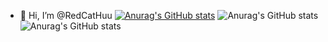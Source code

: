 - 👋 Hi, I’m @RedCatHuu
[![Anurag's GitHub stats](https://github-readme-stats.vercel.app/api?username=RedCatHuu)](https://github.com/anuraghazra/github-readme-stats)
![Anurag's GitHub stats](https://github-readme-stats.vercel.app/api?username=RedCatHuu&show_icons=true&theme=tokyonight)
![Anurag's GitHub stats](https://github-readme-stats.vercel.app/api?username=RedCatHuu&show_icons=true)
<!---
RedCatHuu/RedCatHuu is a ✨ special ✨ repository because its `README.md` (this file) appears on your GitHub profile.
You can click the Preview link to take a look at your changes.
--->
